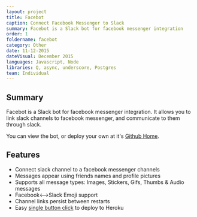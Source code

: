 ```yaml
---
layout: project
title: Facebot
caption: Connect Facebook Messenger to Slack
summary: Facebot is a Slack bot for facebook messenger integration
order: 1
foldername: facebot
category: Other
date: 11-12-2015
dateVisual: December 2015
languages: Javascript, Node
libraries: Q, async, underscore, Postgres
team: Individual
---
```


## Summary

Facebot is a Slack bot for facebook messenger integration. It allows you to link slack channels to facebook messenger, and communicate to them through slack.

You can view the bot, or deploy your own at it's [Github Home](https://github.com/Weetbix/facebot).

## Features

- Connect slack channel to a facebook messenger channels
- Messages appear using friends names and profile pictures
- Supports all message types: Images, Stickers, Gifs, Thumbs & Audio messages
- Facebook<-->Slack Emoji support
- Channel links persist between restarts
- Easy [single button click](https://github.com/Weetbix/facebot#run-on-heroku-for-free) to deploy to Heroku
